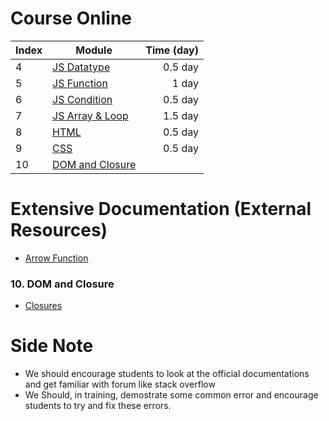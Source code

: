 # Course Online


|Index | Module | Time (day) |
| --- | --- | ---:|
| 4 | [JS Datatype](./04_JS_Datatype.md) | 0.5 day |
| 5 | [JS Function](./05_JS_Function.md) | 1 day |
| 6 | [JS Condition](./06_JS_Condition.md) | 0.5 day |
| 7 | [JS Array & Loop](./07_JS_Array_Loop.md) | 1.5 day |
| 8 | [HTML](./08_HTML.md) | 0.5 day |
| 9 | [CSS](./09_CSS.md) | 0.5 day |
| 10 | [DOM and Closure](./10_Intro_DOM_Closure.md) | 


# Extensive Documentation (External Resources)

- [Arrow Function](https://developer.mozilla.org/en-US/docs/Web/JavaScript/Reference/Functions/Arrow_functions)
### 10. DOM and Closure
- [Closures](https://developer.mozilla.org/en-US/docs/Web/JavaScript/Closures)

# Side Note

- We should encourage students to look at the official documentations and get familiar with forum like stack overflow
- We Should, in training, demostrate some common error and encourage students to try and fix these errors.
